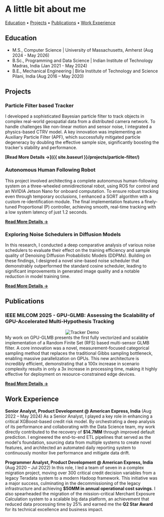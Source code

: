 # A little bit about me

[Education](#education) • [Projects](#projects) • [Publications](#publications) • [Work Experience](#work-experience)

## Education
- M.S., Computer Science | University of Massachusetts, Amherst (Aug 2024 - May 2026)
- B.Sc., Programming and Data Science | Indian Institute of Technology Madras, India (Jan 2021 - May 2024)
- B.E., Mechanical Engineering | Birla Institute of Technology and Science Pilani, India (Aug 2016 – May 2020)

## Projects

### Particle Filter based Tracker
I developed a sophisticated Bayesian particle filter to track objects in complex real-world geospatial data from a distributed camera network. To handle challenges like non-linear motion and sensor noise, I integrated a physics-based CTRV model. A key innovation was implementing an Auxiliary Particle Filter (APF), which successfully mitigated particle degeneracy by doubling the effective sample size, significantly boosting the tracker's stability and performance.

**[Read More Details →]({{ site.baseurl }}/projects/particle-filter/)**

### Autonomous Human Following Robot
This project involved architecting a complete autonomous human-following system on a three-wheeled omnidirectional robot, using ROS for control and an NVIDIA Jetson Nano for onboard computation. To ensure robust tracking even through temporary occlusions, I enhanced a SORT algorithm with a custom re-identification module. The final implementation features a finely-tuned Proportional (P) controller, achieving smooth, real-time tracking with a low system latency of just 1.2 seconds.

**[Read More Details →]()**

### Exploring Noise Schedulers in Diffusion Models
In this research, I conducted a deep comparative analysis of various noise schedulers to evaluate their effect on the training efficiency and sample quality of Denoising Diffusion Probabilistic Models (DDPMs). Building on these findings, I designed a novel sine-based noise scheduler that demonstrably outperformed the standard cosine scheduler, leading to significant improvements in generated image quality and a notable reduction in model training time.

**[Read More Details →]()**

## Publications

### IEEE MILCOM 2025 - GPU-GLMB: Assessing the Scalability of GPU-Accelerated Multi-Hypothesis Tracking
<div style="text-align: center;">
  <img src="{{ site.baseurl }}/media/glmb_5_gif.gif" alt="Tracker Demo">
</div>
My work on GPU-GLMB presents the first fully vectorized and scalable implementation of a Random Finite Set (RFS) based multi-sensor GLMB filter. A core innovation was a novel, measurement-focused categorical sampling method that replaces the traditional Gibbs sampling bottleneck, enabling massive parallelization on GPUs. This new architecture is incredibly efficient, demonstrating that a 100x increase in scenario complexity results in only a 3x increase in processing time, making it highly effective for deployment on resource-constrained edge devices.

**[Read More Details →]()**

## Work Experience

**Senior Analyst, Product Development @ American Express, India** (Aug 2022 – May 2024)
As a Senior Analyst, I played a key role in enhancing a critical XGBoost-based credit risk model. By orchestrating a deep analysis of its performance and collaborating with the Data Science team, my work directly contributed to the recovery of **$14.7MM** through improved default prediction. I engineered the end-to-end ETL pipelines that served as the model's foundation, sourcing data from multiple systems to create novel features, and architected an automated daily reporting system to continuously monitor live performance and mitigate data drift.

**Programmer Analyst, Product Development @ American Express, India** (Aug 2020 – Jul 2022)
In this role, I led a team of seven in a complex migration project, moving over 300 critical credit decision variables from a legacy Teradata system to a modern Hadoop framework. This initiative was a major success, culminating in the decommissioning of the legacy infrastructure and achieving **$50MM in annual operational cost savings**. I also spearheaded the migration of the mission-critical Merchant Exposure Calculation system to a scalable big data platform, an achievement that reduced data processing time by 25% and earned me the **Q2 Star Award** for its technical excellence and business impact.
